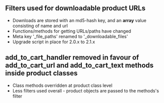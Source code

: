 ## Filters used for downloadable product URLs

* Downloads are stored with an md5-hash key, and an **array** value consisting of name and url
* Functions/methods for getting URLs/paths have changed
* Meta key '_file_paths' renamed to '_downloadable_files'
* Upgrade script in place for 2.0.x to 2.1.x

## add_to_cart_handler removed in favour of add_to_cart_url and add_to_cart_text methods inside product classes

* Class methods overridden at product class level
* Less filters used overall - product objects are passed to the methods's filter